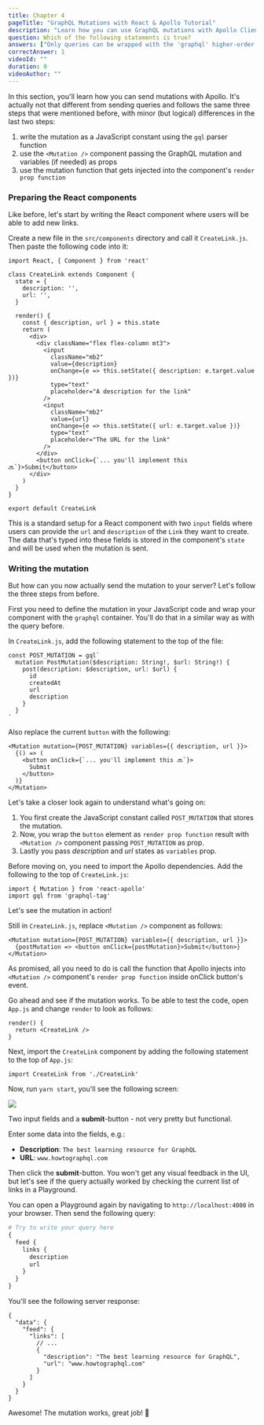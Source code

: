 ```yaml
---
title: Chapter 4
pageTitle: "GraphQL Mutations with React & Apollo Tutorial"
description: "Learn how you can use GraphQL mutations with Apollo Client. Use Apollo's `<Mutation />` component to define and send mutations."
question: Which of the following statements is true?
answers: ["Only queries can be wrapped with the 'graphql' higher-order component", "'<Mutation />' component allow variables, optimisticResponse, refetchQueries, and update as props", "When wrapping a component with a mutation using 'graphql', Apollo only injects the mutation function into the render prop function", "GraphQL mutations never take any arguments"]
correctAnswer: 1
videoId: ""
duration: 0		
videoAuthor: ""
---
```


In this section, you'll learn how you can send mutations with Apollo. It's actually not that different from sending queries and follows the same three steps that were mentioned before, with minor (but logical) differences in the last two steps:

1. write the mutation as a JavaScript constant using the `gql` parser function
1. use the `<Mutation />` component passing the GraphQL mutation and variables (if needed) as props
1. use the mutation function that gets injected into the component's `render prop function`

### Preparing the React components

Like before, let's start by writing the React component where users will be able to add new links.

<Instruction>

Create a new file in the `src/components` directory and call it `CreateLink.js`. Then paste the following code into it:

```js(path=".../hackernews-react-apollo/src/components/CreateLink.js")
import React, { Component } from 'react'

class CreateLink extends Component {
  state = {
    description: '',
    url: '',
  }

  render() {
    const { description, url } = this.state
    return (
      <div>
        <div className="flex flex-column mt3">
          <input
            className="mb2"
            value={description}
            onChange={e => this.setState({ description: e.target.value })}
            type="text"
            placeholder="A description for the link"
          />
          <input
            className="mb2"
            value={url}
            onChange={e => this.setState({ url: e.target.value })}
            type="text"
            placeholder="The URL for the link"
          />
        </div>
        <button onClick={`... you'll implement this 🔜`}>Submit</button>
      </div>
    )
  }
}

export default CreateLink
```

</Instruction>

This is a standard setup for a React component with two `input` fields where users can provide the `url` and `description` of the `Link` they want to create. The data that's typed into these fields is stored in the component's `state` and will be used when the mutation is sent.

### Writing the mutation

But how can you now actually send the mutation to your server? Let's follow the three steps from before.

First you need to define the mutation in your JavaScript code and wrap your component with the `graphql` container. You'll do that in a similar way as with the query before.

<Instruction>

In `CreateLink.js`, add the following statement to the top of the file:

```js(path=".../hackernews-react-apollo/src/components/CreateLink.js")
const POST_MUTATION = gql`
  mutation PostMutation($description: String!, $url: String!) {
    post(description: $description, url: $url) {
      id
      createdAt
      url
      description
    }
  }
`
```

</Instruction>

<Instruction>

Also replace the current `button` with the following:

```js(path=".../hackernews-react-apollo/src/components/CreateLink.js")
<Mutation mutation={POST_MUTATION} variables={{ description, url }}>
  {() => (
    <button onClick={`... you'll implement this 🔜`}>
      Submit
    </button>
  )}
</Mutation>
```

</Instruction>

Let's take a closer look again to understand what's going on:

1. You first create the JavaScript constant called `POST_MUTATION` that stores the mutation.
1. Now, you wrap the `button` element as `render prop function` result with `<Mutation />` component passing `POST_MUTATION` as prop.
1. Lastly you pass _description_ and _url_ states as `variables` prop.


<Instruction>

Before moving on, you need to import the Apollo dependencies. Add the following to the top of `CreateLink.js`:

```js(path=".../hackernews-react-apollo/src/components/CreateLink.js")
import { Mutation } from 'react-apollo'
import gql from 'graphql-tag'
```

</Instruction>

Let's see the mutation in action!

<Instruction>

Still in `CreateLink.js`, replace `<Mutation />` component as follows:

```js(path=".../hackernews-react-apollo/src/components/CreateLink.js")
<Mutation mutation={POST_MUTATION} variables={{ description, url }}>
  {postMutation => <button onClick={postMutation}>Submit</button>}
</Mutation>
```

</Instruction>

As promised, all you need to do is call the function that Apollo injects into `<Mutation />` component's `render prop function` inside onClick button's event.

<Instruction>

Go ahead and see if the mutation works. To be able to test the code, open `App.js` and change `render` to look as follows:

```js(path=".../hackernews-react-apollo/src/components/App.js")
render() {
  return <CreateLink />
}
```

</Instruction>

<Instruction>

Next, import the `CreateLink` component by adding the following statement to the top of `App.js`:

```js(path=".../hackernews-react-apollo/src/components/App.js")
import CreateLink from './CreateLink'
```

</Instruction>

Now, run `yarn start`, you'll see the following screen:

![](http://imgur.com/AJNlEfj.png)

Two input fields and a **submit**-button - not very pretty but functional.

Enter some data into the fields, e.g.:

- **Description**: `The best learning resource for GraphQL`
- **URL**: `www.howtographql.com`

Then click the **submit**-button. You won't get any visual feedback in the UI, but let's see if the query actually worked by checking the current list of links in a Playground.

You can open a Playground again by navigating to `http://localhost:4000` in your browser. Then send the following query:

```graphql
# Try to write your query here
{
  feed {
    links {
      description
      url
    }
  }
}
```

You'll see the following server response:

```js(nocopy)
{
  "data": {
    "feed": {
      "links": [
        // ...
        {
          "description": "The best learning resource for GraphQL",
          "url": "www.howtographql.com"
        }
      ]
    }
  }
}
```

Awesome! The mutation works, great job! 💪
